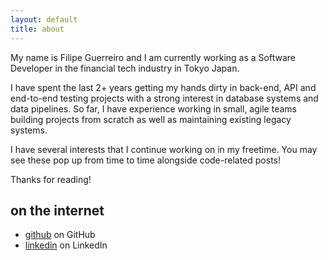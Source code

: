 ```yaml
---
layout: default
title: about
---
```



My name is Filipe Guerreiro and I am currently working as a Software Developer in the financial tech industry in Tokyo Japan.

I have spent the last 2+ years getting my hands dirty in back-end, API and end-to-end testing projects with a strong interest in database systems and data pipelines. 
So far, I have experience working in small, agile teams building projects from scratch as well as maintaining existing legacy systems.

I have several interests that I continue working on in my freetime. You may see these pop up from time to time alongside code-related posts!

Thanks for reading!

## on the internet

* [github][github] on GitHub
* [linkedin][linkedin] on LinkedIn

[github]: https://github.com/filipeGuerreiro
[linkedin]: http://nolsigan.github.io